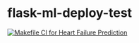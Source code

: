 # flask-ml-deploy-test

[![Makefile CI for Heart Failure Prediction](https://github.com/tayyanjie/flask-ml-deploy-test/actions/workflows/makefile.yml/badge.svg)](https://github.com/tayyanjie/flask-ml-deploy-test/actions/workflows/makefile.yml)
